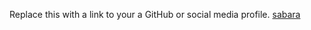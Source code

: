 Replace this with a link to your a GitHub or social media profile.
[sabara](http://lms.appsc.sab.ac.lk/)
